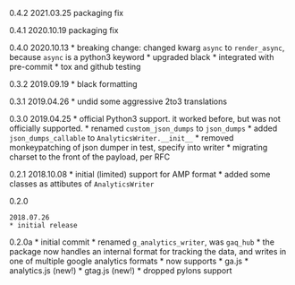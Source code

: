 0.4.2
	2021.03.25
	packaging fix

0.4.1
	2020.10.19
	packaging fix

0.4.0
	2020.10.13
	* breaking change: 
		changed kwarg `async` to `render_async`, because `async` is a python3 keyword
	* upgraded black
	* integrated with pre-commit
	* tox and github testing

0.3.2
	2019.09.19
	* black formatting

0.3.1
	2019.04.26
	* undid some aggressive 2to3 translations

0.3.0
	2019.04.25
	* official Python3 support. it worked before, but was not officially supported.
	* renamed `custom_json_dumps` to `json_dumps`
	* added `json_dumps_callable` to `AnalyticsWriter.__init__`
	* removed monkeypatching of json dumper in test, specify into writer
	* migrating charset to the front of the payload, per RFC

0.2.1
	2018.10.08
	* initial (limited) support for AMP format
	* added some classes as attibutes of `AnalyticsWriter`

0.2.0

	2018.07.26
	* initial release

0.2.0a
	* initial commit
	* renamed `g_analytics_writer`, was `gaq_hub`
	* the package now handles an internal format for tracking the data, and writes
	  in one of multiple google analytics formats
	* now supports
	 * ga.js
	 * analytics.js (new!)
	 * gtag.js (new!)
	* dropped pylons support
